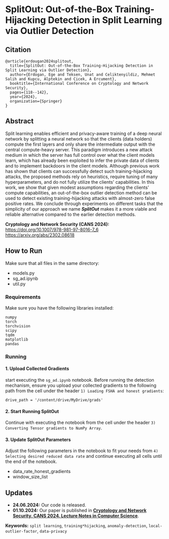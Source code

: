 # SplitOut: Out-of-the-Box Training-Hijacking Detection in Split Learning via Outlier Detection

## Citation
```
@article{erdougan2024splitout,
  title={SplitOut: Out-of-the-Box Training-Hijacking Detection in Split Learning via Outlier Detection},
  author={Erdogan, Ege and Teksen, Unat and Celiktenyildiz, Mehmet Salih and Kupcu, Alptekin and Cicek, A Ercument},
  booktitle={International Conference on Cryptology and Network Security},
  pages={118--142},
  year={2024},
  organization={Springer}
}
```

## Abstract

Split learning enables efficient and privacy-aware training of a deep neural network by splitting a neural network so that the clients (data holders) compute the first layers and only share the intermediate output with the central compute-heavy server. This paradigm introduces a new attack medium in which the server has full control over what the client models learn, which has already been exploited to infer the private data of clients and to implement backdoors in the client models. Although previous work has shown that clients can successfully detect such training-hijacking attacks, the proposed methods rely on heuristics, require tuning of many hyperparameters, and do not fully utilize the clients' capabilities. In this work, we show that given modest assumptions regarding the clients' compute capabilities, an out-of-the-box outlier detection method can be used to detect existing training-hijacking attacks with almost-zero false positive rates. We conclude through experiments on different tasks that the simplicity of our approach we name _**SplitOut**_ makes it a more viable and reliable alternative compared to the earlier detection methods.

**Cryptology and Network Security (CANS 2024):** https://doi.org/10.1007/978-981-97-8016-7_6
https://arxiv.org/abs/2302.08618

## How to Run 

Make sure that all files in the same directory:
- models.py
- sg_ad.ipynb
- util.py

### Requirements

Make sure you have the following libraries installed:

```
numpy
torch
torchvision
scipy
tqdm
matplotlib
pandas
```

### Running


#### 1. Upload Collected Gradients
start executing the `sg_ad.ipynb` notebook. Before running the detection mechanism, ensure you upload your collected gradients to the following path from the cell under the header `1) Loading FSHA and honest gradients`:
```
drive_path = '/content/drive/MyDrive/grads'
```

#### 2. Start Running SplitOut
Continue with executing the notebook from the cell under the header `3) Converting Tensor gradients to NumPy Array`. 

#### 3. Update SplitOut Parameters
Adjust the following parameters in the notebook to fit your needs from `4) Selecting desired reduced data rate` and continue executing all cells until the end of the notebook.

- data_rate_honest_gradients 
- window_size_list

## Updates

- **24.06.2024:** Our code is released.
- **01.10.2024:** Our paper is published in [**Cryptology and Network Security. CANS 2024. Lecture Notes in Computer Science**](https://link.springer.com/chapter/10.1007/978-981-97-8016-7_6).

**Keywords:** `split learning`, `training*hijacking`, `anomaly-detection`, `local-outlier-factor`, `data-privacy`
